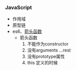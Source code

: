 ### JavaScript
- 作用域
- 原型链
- es6、[箭头函数](http://blog.csdn.net/yangbingbinga/article/details/61424363)
  - 箭头函数
    1. 不能作为constructor
    2. 没有arguments ...rest
    3. 没有prototype属性
    4. this 定义的时候